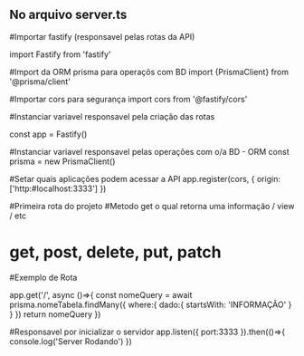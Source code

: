## No arquivo server.ts
#Importar fastify (responsavel pelas rotas da API)

import Fastify from 'fastify'

#Import da ORM prisma para operaçõs com BD
import {PrismaClient} from '@prisma/client'

#Importar cors para segurança
import cors from '@fastify/cors'


#Instanciar variavel responsavel pela criação das rotas

const app = Fastify()

#Instanciar variavel responsavel pelas operações com o/a BD - ORM
const prisma = new PrismaClient()

#Setar quais aplicações podem acessar a API
app.register(cors, {
	origin: ['http:#localhost:3333']
})




#Primeira rota do projeto 
#Metodo get o qual retorna uma informação / view / etc
# get, post, delete, put, patch
#Exemplo de Rota

app.get('/', async ()=>{
	const nomeQuery = await prisma.nomeTabela.findMany({
		where:{
			dado:{
				startsWith: 'INFORMAÇÃO'
			}
		}
	})
	return nomeQuery
})

#Responsavel por inicializar o servidor
app.listen({
	port:3333
}).then(()=>{
	console.log('Server Rodando')
})